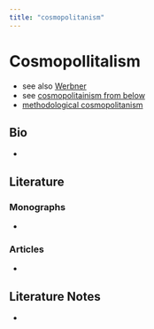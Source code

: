 ```yaml
---
title: "cosmopolitanism"
---
```


# Cosmopollitalism

- see also [Werbner](005.Authors/Werbner.md)
- see [cosmopolitainism from below](008.Theory/cosmopolitainism%20from%20below.md)
- [methodological cosmopolitanism](008.Theory/methodological%20cosmopolitanism.md)

## Bio
- 

## Literature
### Monographs 
- 

### Articles 
- 

## Literature Notes
-